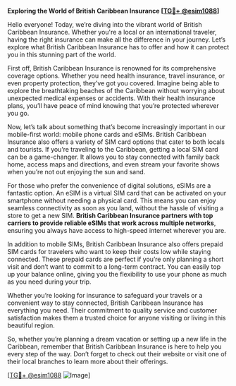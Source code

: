 **Exploring the World of British Caribbean Insurance [[TG💪+ @esim1088](https://t.me/s/esim1088)]**

Hello everyone! Today, we’re diving into the vibrant world of British Caribbean Insurance. Whether you're a local or an international traveler, having the right insurance can make all the difference in your journey. Let’s explore what British Caribbean Insurance has to offer and how it can protect you in this stunning part of the world.

First off, British Caribbean Insurance is renowned for its comprehensive coverage options. Whether you need health insurance, travel insurance, or even property protection, they’ve got you covered. Imagine being able to explore the breathtaking beaches of the Caribbean without worrying about unexpected medical expenses or accidents. With their health insurance plans, you’ll have peace of mind knowing that you’re protected wherever you go.

Now, let’s talk about something that’s become increasingly important in our mobile-first world: mobile phone cards and eSIMs. British Caribbean Insurance also offers a variety of SIM card options that cater to both locals and tourists. If you’re traveling to the Caribbean, getting a local SIM card can be a game-changer. It allows you to stay connected with family back home, access maps and directions, and even stream your favorite shows when you’re not out enjoying the sun and sand.

For those who prefer the convenience of digital solutions, eSIMs are a fantastic option. An eSIM is a virtual SIM card that can be activated on your smartphone without needing a physical card. This means you can enjoy seamless connectivity as soon as you land, without the hassle of visiting a store to get a new SIM. **British Caribbean Insurance partners with top carriers to provide reliable eSIMs that work across multiple networks**, ensuring you always have access to high-speed internet wherever you are.

In addition to mobile SIMs, British Caribbean Insurance also offers prepaid SIM cards for travelers who want to keep their costs low while staying connected. These prepaid cards are perfect if you’re only planning a short visit and don’t want to commit to a long-term contract. You can easily top up your balance online, giving you the flexibility to use your phone as much as you need during your trip.

Whether you’re looking for insurance to safeguard your travels or a convenient way to stay connected, British Caribbean Insurance has everything you need. Their commitment to quality service and customer satisfaction makes them a trusted choice for anyone visiting or living in this beautiful region.

So, whether you’re planning a dream vacation or setting up a new life in the Caribbean, remember that British Caribbean Insurance is here to help you every step of the way. Don’t forget to check out their website or visit one of their local branches to learn more about their offerings.

[[TG💪+ @esim1088](https://t.me/s/esim1088) ![Image](https://i.postimg.cc/Y0z9fWf4/image.png)]